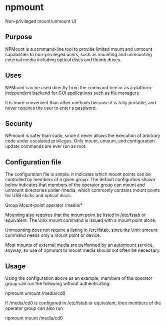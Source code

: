 # npmount
Non-privileged mount/unmount UI

## Purpose

NPMount is a command-line tool to provide limited mount and unmount
capabilities to non-privileged users, such as mounting and unmounting
external media including optical discs and thumb drives.

## Uses

NPMount can be used directly from the command-line or as a
platform-independent backend for GUI applications such as file managers.

It is more convenient than other methods because it is fully portable,
and never requires the user to enter a password.

## Security

NPmount is safer than sudo, since it never allows the execution of
arbitrary code under escalated privileges.  Only mount, umount, and
configuration update commands are ever run as root.

## Configuration file

The configuration file is simple.  It indicates which mount points
can be controlled by members of a given group.  The default configurtion
shown below indicates that members of the operator group can mount
and unmount directories under /media, which commonly contains mount points
for USB sticks and optical discs.

Group       Mount-point
operator    /media/*

Mounting also requires that the mount point be listed in /etc/fstab
or equivalent.  The Unix mount command is issued with a mount point alone.

Unmounting does not require a listing in /etc/fstab, since the Unix
umount command needs only a mount point or device.

Most mounts of external media are performed by an automount service,
anyway, so use of npmount to mount media should not often be necessary.

## Usage

Using the configuration above as an example, members of the operator
group can run the following without authenticating:

npmount umount /media/cd0

If /media/cd0 is configured in /etc/fstab or equivalent, then members
of the operator group can also run

npmount mount /media/cd0

